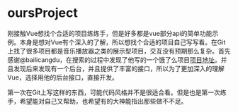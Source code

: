 # oursProject
刚接触Vue想找个合适的项目练练手，但是好多都是vue部分api的简单功能示例。本身是想对Vue有个深入的了解，所以想找个合适的项目自己写写看。在Git上找了很多项目都是音乐播放器之类的展示型项目，交互没有预期那么复杂。首先感谢@bailicangdu，在搜索的过程中发现了他写的一个饿了么项目[项目地址](https://github.com/bailicangdu/vue2-elm)。并且发现后来发现有一个后台，并且提供了丰富的接口，所以为了更加深入的理解Vue，选择用他的后台接口，直接开发。

第一次在Git上写这样的东西，可能代码风格并不是很适合看。但是也是第一次练手，希望能对自己又帮助，也希望有的大神能指出那些做不不足。
